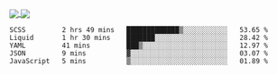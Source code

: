<a href="https://www.mvuljevas.com">
    <img align="center" src="https://github-readme-stats.vercel.app/api?username=mvuljevas&show_icons=true&theme=dracula" />
</a>
<a href="https://www.mvuljevas.com">
    <img align="center" src="https://github-readme-stats.vercel.app/api/top-langs/?username=mvuljevas&theme=dracula&layout=compact" />
</a>

<br>

<!--START_SECTION:waka-->
```text
SCSS         2 hrs 49 mins   █████████████▒░░░░░░░░░░░   53.65 % 
Liquid       1 hr 30 mins    ███████░░░░░░░░░░░░░░░░░░   28.42 % 
YAML         41 mins         ███▒░░░░░░░░░░░░░░░░░░░░░   12.97 % 
JSON         9 mins          ▓░░░░░░░░░░░░░░░░░░░░░░░░   03.07 % 
JavaScript   5 mins          ▒░░░░░░░░░░░░░░░░░░░░░░░░   01.89 % 
```
<!--END_SECTION:waka-->
